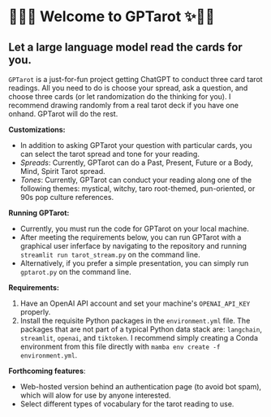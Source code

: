 # 🌱🔮✨ Welcome to GPTarot ✨🔮🌱

## Let a large language model read the cards for you.

`GPTarot` is a just-for-fun project getting ChatGPT to conduct three card tarot readings. All you need to do is choose your spread, ask a question, and choose three cards (or let randomization do the thinking for you). I recommend drawing randomly from a real tarot deck if you have one onhand. GPTarot will do the rest.

**Customizations:**
* In addition to asking GPTarot your question with particular cards, you can select the tarot spread and tone for your reading.  
* *Spreads*: Currently, GPTarot can do a Past, Present, Future or a Body, Mind, Spirit Tarot spread. 
* *Tones*: Currently, GPTarot can conduct your reading along one of the following themes: mystical, witchy, taro root-themed, pun-oriented, or 90s pop culture references.

**Running GPTarot:**
* Currently, you must run the code for GPTarot on your local machine.
* After meeting the requirements below, you can run GPTarot with a graphical user inferface by navigating to the repository and running `streamlit run tarot_stream.py` on the command line.
* Alternatively, if you prefer a simple presentation, you can simply run `gptarot.py` on the command line. 

**Requirements:**
1. Have an OpenAI API account and set your machine's `OPENAI_API_KEY` properly.
2. Install the requisite Python packages in the `environment.yml` file. The packages that are not part of a typical Python data stack are: `langchain`, `streamlit`, `openai`, and `tiktoken`. I recommend simply creating a Conda environment from this file directly with `mamba env create -f environment.yml`.

**Forthcoming features**: 
* Web-hosted version behind an authentication page (to avoid bot spam), which will alow for use by anyone interested.
* Select different types of vocabulary for the tarot reading to use. 